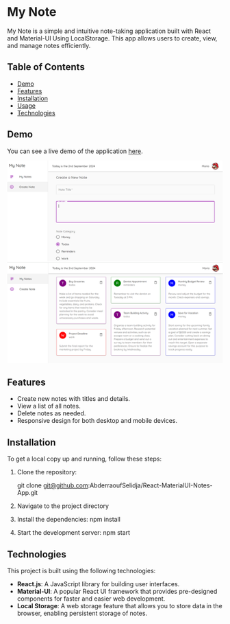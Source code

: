 # My Note

My Note is a simple and intuitive note-taking application built with React and Material-UI Using LocalStorage. This app allows users to create, view, and manage notes efficiently.

## Table of Contents

- [Demo](#demo)
- [Features](#features)
- [Installation](#installation)
- [Usage](#usage)
- [Technologies](#technologies)


## Demo

You can see a live demo of the application [here](link_to_live_demo).


![Demo Screenshot](./public/Screenshot%202024-09-02%20234104.png)
![Demo Screenshot](./public/Screenshot%202024-09-02%20233332.png)

## Features

- Create new notes with titles and details.
- View a list of all notes.
- Delete notes as needed.
- Responsive design for both desktop and mobile devices.


## Installation

To get a local copy up and running, follow these steps:

1. Clone the repository:

   git clone git@github.com:AbderraoufSelidja/React-MaterialUI-Notes-App.git

2. Navigate to the project directory

3. Install the dependencies:
    npm install

3. Start the development server:
    npm start

## Technologies

This project is built using the following technologies:

- **React.js**: A JavaScript library for building user interfaces.
- **Material-UI**: A popular React UI framework that provides pre-designed components for faster and easier web development.
- **Local Storage**: A web storage feature that allows you to store data in the browser, enabling persistent storage of notes.